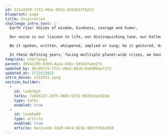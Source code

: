 ```yaml
---
id: 231a2439-71f2-48ac-8521-62542a7f6213
blueprint: page
title: Inspiration
challenge_intro_text: |-
  Earth rise! Voices of wisdom, kindness, courage and humor.

  Our voice is our liaison to life, our distinquishing tune, our hallmark, our trace, our touch one to another.

  Be it spoken, written, whispered, implied or sung; be it gestured, danced or played; be it offered on still wings of silence or in the intimacy of eyes alone, it is our human touchstone.

  In these defining years, facing mutltiple planet-wide crises, we have gathered below an enlightenment of known and unknown voices encouraging us to act on the understanding that we are profoundly, inescapably and urgently in these Earthly struggles together.
template: challenge
parent: 4054c299-5d59-4a2a-b98c-597ebfaee2fc
updated_by: 46c097c5-771c-49e2-b8c6-ba6009ae7172
updated_at: 1713123922
intro_movie: c512911.jpeg
section_builder:
  -
    id: luxb7dyh
    talks: 7a826137-26f5-4603-b372-092516aed2ab
    type: talks
    enabled: true
  -
    id: luxb6q40
    type: article
    enabled: true
    article: 0ac2ceeb-3da0-44c4-921b-3897f491e659
---
```

